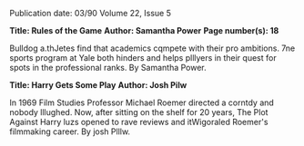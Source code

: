Publication date: 03/90
Volume 22, Issue 5

**Title: Rules of the Game**
**Author: Samantha Power**
**Page number(s): 18**

Bulldog a.thJetes find that academics cqmpete with their pro ambitions. 7ne sports program at Yale 
both hinders and helps plllyers in their quest for spots in the professional ranks. 
By Samantha Power.


**Title: Harry Gets Some Play**
**Author: Josh Pilw**

In 1969 Film Studies Professor Michael Roemer directed a corntdy and nobody lllughed. Now, 
after sitting on the shelf for 20 years, The Plot Against Harry luzs opened to rave reviews and 
itWigoraled Roemer's filmmaking career. By josh Plllw.